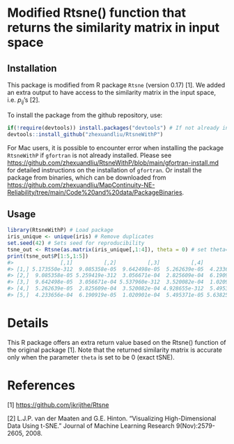 
<!-- README.md is generated from README.Rmd. Please edit that file -->

# Modified Rtsne() function that returns the similarity matrix in input space

## Installation

This package is modified from R package `Rtsne` (version 0.17) \[1\]. We
added an extra output to have access to the similarity matrix in the
input space, i.e. $p_{ij}$’s \[2\].

To install the package from the github repository, use:

``` r
if(!require(devtools)) install.packages("devtools") # If not already installed
devtools::install_github("zhexuandliu/RtsneWithP")
```

For Mac users, it is possible to encounter error when installing the package `RtsneWithP` if `gfortran` is not already installed. Please see https://github.com/zhexuandliu/RtsneWithP/blob/main/gfortran-install.md for detailed instructions on the installation of `gfortran`. Or install the package from binaries, which can be downloaded from https://github.com/zhexuandliu/MapContinuity-NE-Reliability/tree/main/Code%20and%20data/PackageBinaries.

## Usage

``` r
library(RtsneWithP) # Load package
iris_unique <- unique(iris) # Remove duplicates
set.seed(42) # Sets seed for reproducibility
tsne_out <- Rtsne(as.matrix(iris_unique[,1:4]), theta = 0) # set theta=0 to run exact tSNE
print(tsne_out$P[1:5,1:5])
#>               [,1]          [,2]          [,3]          [,4]          [,5]
#> [1,] 5.173550e-312  9.085358e-05  9.642498e-05  5.262639e-05  4.233656e-04
#> [2,]  9.085358e-05 5.259419e-312  3.056671e-04  2.825609e-04  6.190919e-05
#> [3,]  9.642498e-05  3.056671e-04 5.537960e-312  3.520082e-04  1.020901e-04
#> [4,]  5.262639e-05  2.825609e-04  3.520082e-04 4.928655e-312  5.495371e-05
#> [5,]  4.233656e-04  6.190919e-05  1.020901e-04  5.495371e-05 5.638258e-312
```

# Details

This R package offers an extra return value based on the Rtsne()
function of the original package \[1\]. Note that the returned
similarity matrix is accurate only when the parameter `theta` is set to
be $0$ (exact tSNE).

# References

\[1\] <https://github.com/jkrijthe/Rtsne>

\[2\] L.J.P. van der Maaten and G.E. Hinton. “Visualizing
High-Dimensional Data Using t-SNE.” Journal of Machine Learning Research
9(Nov):2579-2605, 2008.
